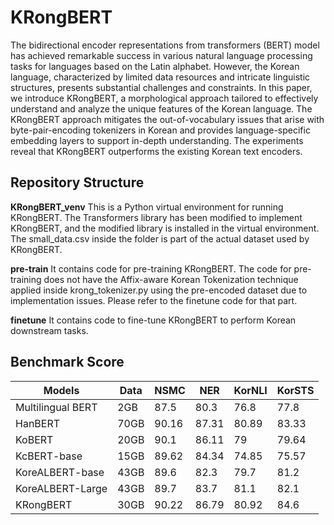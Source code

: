 # KRongBERT
The bidirectional encoder representations from transformers (BERT) model has achieved remarkable success in various natural language processing tasks for languages based on the Latin alphabet. However, the Korean language, characterized by limited data resources and intricate linguistic structures, presents substantial challenges and constraints. In this paper, we introduce KRongBERT, a morphological approach tailored to effectively understand and analyze the unique features of the Korean language. The KRongBERT approach mitigates the out-of-vocabulary issues that arise with byte-pair-encoding tokenizers in Korean and provides language-specific embedding layers to support in-depth understanding. The experiments reveal that KRongBERT outperforms the existing Korean text encoders. 

## Repository Structure
**KRongBERT_venv** This is a Python virtual environment for running KRongBERT. The Transformers library has been modified to implement KRongBERT, and the modified library is installed in the virtual environment. The small_data.csv inside the folder is part of the actual dataset used by KRongBERT.

**pre-train** It contains code for pre-training KRongBERT. The code for pre-training does not have the Affix-aware Korean Tokenization technique applied inside krong_tokenizer.py using the pre-encoded dataset due to implementation issues. Please refer to the finetune code for that part.

**finetune** It contains code to fine-tune KRongBERT to perform Korean downstream tasks.

## Benchmark Score
| Models            | Data | NSMC  | NER   | KorNLI | KorSTS |
| ----------------- | ---- | ----- | ----- | ------ | ------ |
| Multilingual BERT | 2GB  | 87.5  | 80.3  | 76.8   | 77.8   |
| HanBERT           | 70GB | 90.16 | 87.31 | 80.89  | 83.33  |
| KoBERT            | 20GB | 90.1  | 86.11 | 79     | 79.64  |
| KcBERT-base       | 15GB | 89.62 | 84.34 | 74.85  | 75.57  |
| KoreALBERT-base   | 43GB | 89.6  | 82.3  | 79.7   | 81.2   |
| KoreALBERT-Large  | 43GB | 89.7  | 83.7  | 81.1   | 82.1   |
| KRongBERT         | 30GB | 90.22 | 86.79 | 80.92  | 84.6   |
